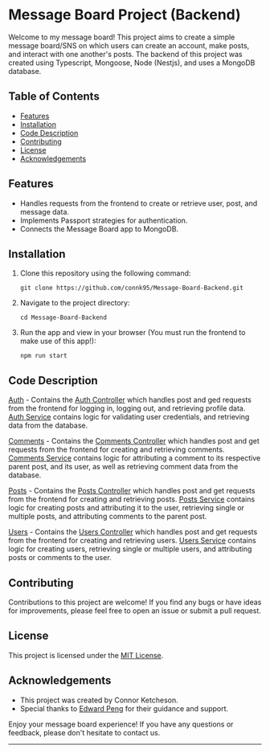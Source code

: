 # Message Board Project (Backend)

Welcome to my message board! This project aims to create a simple message board/SNS on which users can create an account, make posts, and interact with one another's posts. The backend of this project was created using Typescript, Mongoose, Node (Nestjs), and uses a MongoDB database.

## Table of Contents

- [Features](https://github.com/connk95/Message-Board-Backend/blob/main/README.md#features)
- [Installation](https://github.com/connk95/Message-Board-Backend/blob/main/README.md#installation)
- [Code Description](https://github.com/connk95/Message-Board-Backend/blob/main/README.md#code-description)
- [Contributing](https://github.com/connk95/Message-Board-Backend/blob/main/README.md#contributing)
- [License](https://github.com/connk95/Message-Board-Backend/blob/main/README.md#license)
- [Acknowledgements](https://github.com/connk95/Message-Board-Backend/blob/main/README.md#acknowledgements)

## Features

- Handles requests from the frontend to create or retrieve user, post, and message data.
- Implements Passport strategies for authentication.
- Connects the Message Board app to MongoDB.

## Installation

1. Clone this repository using the following command:
   ```
   git clone https://github.com/connk95/Message-Board-Backend.git
   ```

2. Navigate to the project directory:
   ```
   cd Message-Board-Backend
   ```

3. Run the app and view in your browser (You must run the frontend to make use of this app!):
   ```
   npm run start
   ```

## Code Description

[Auth](https://github.com/connk95/Message-Board-Backend/tree/main/src/auth) - Contains the [Auth Controller](https://github.com/connk95/Message-Board-Backend/blob/main/src/auth/auth.controller.ts) which handles post and ged requests from the frontend for logging in, logging out, and retrieving profile data. [Auth Service](https://github.com/connk95/Message-Board-Backend/blob/main/src/auth/auth.service.ts) contains logic for validating user credentials, and retrieving data from the database.

[Comments](https://github.com/connk95/Message-Board-Backend/tree/main/src/comments) - Contains the [Comments Controller](https://github.com/connk95/Message-Board-Backend/blob/main/src/comments/comments.controller.ts) which handles post and get requests from the frontend for creating and retrieving comments. [Comments Service](https://github.com/connk95/Message-Board-Backend/blob/main/src/comments/comments.service.ts) contains logic for attributing a comment to its respective parent post, and its user, as well as retrieving comment data from the database.

[Posts](https://github.com/connk95/Message-Board-Backend/tree/main/src/posts) - Contains the [Posts Controller](https://github.com/connk95/Message-Board-Backend/blob/main/src/posts/posts.controller.ts) which handles post and get requests from the frontend for creating and retrieving posts. [Posts Service](https://github.com/connk95/Message-Board-Backend/blob/main/src/posts/posts.service.ts) contains logic for creating posts and attributing it to the user, retrieving single or multiple posts, and attributing comments to the parent post.

[Users](https://github.com/connk95/Message-Board-Backend/tree/main/src/users) - Contains the [Users Controller](https://github.com/connk95/Message-Board-Backend/blob/main/src/users/users.controller.ts) which handles post and get requests from the frontend for creating and retrieving users. [Users Service](https://github.com/connk95/Message-Board-Backend/blob/main/src/users/users.service.ts) contains logic for creating users, retrieving single or multiple users, and attributing posts or comments to the user.

## Contributing

Contributions to this project are welcome! If you find any bugs or have ideas for improvements, please feel free to open an issue or submit a pull request.

## License

This project is licensed under the [MIT License](LICENSE).

## Acknowledgements

- This project was created by Connor Ketcheson.
- Special thanks to [Edward Peng](https://github.com/edwardnz2017) for their guidance and support.

Enjoy your message board experience! If you have any questions or feedback, please don't hesitate to contact us.

---
